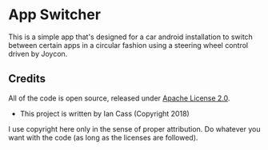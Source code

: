 # App Switcher

This is a simple app that's designed for a car android installation to switch between certain apps in a circular fashion using a steering wheel control driven by Joycon.

## Credits

All of the code is open source, released under [Apache License 2.0](LICENSE.md).

 * This project is written by Ian Cass (Copyright 2018)

I use copyright here only in the sense of proper attribution. Do whatever you want with the code (as long as the licenses are followed).

